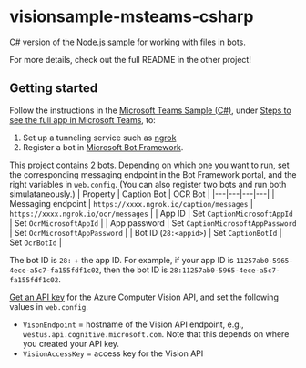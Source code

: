 # visionsample-msteams-csharp

C# version of the [Node.js sample](https://github.com/aosolis/visionsample-msteams-node) for working with files in bots.

For more details, check out the full README in the other project!

## Getting started
Follow the instructions in the [Microsoft Teams Sample (C#)](https://github.com/OfficeDev/microsoft-teams-sample-complete-csharp), under [Steps to see the full app in Microsoft Teams](https://github.com/OfficeDev/microsoft-teams-sample-complete-csharp#steps-to-see-the-full-app-in-microsoft-teams), to:
1. Set up a tunneling service such as [ngrok](https://ngrok.com/)
2. Register a bot in [Microsoft Bot Framework](https://dev.botframework.com/).

This project contains 2 bots. Depending on which one you want to run, set the corresponding messaging endpoint in the Bot Framework portal, and the right variables in `web.config`. (You can also register two bots and run both simulataneously.)
| Property | Caption Bot | OCR Bot |
|---|---|---|---|
| Messaging endpoint | `https://xxxx.ngrok.io/caption/messages` | `https://xxxx.ngrok.io/ocr/messages` |
| App ID | Set `CaptionMicrosoftAppId` | Set `OcrMicrosoftAppId` |
| App password | Set `CaptionMicrosoftAppPassword` | Set `OcrMicrosoftAppPassword` |
| Bot ID (`28:<appid>`) | Set `CaptionBotId` | Set `OcrBotId` |

The bot ID is `28:` + the app ID. For example, if your app ID is `11257ab0-5965-4ece-a5c7-fa155fdf1c02`, then the bot ID is `28:11257ab0-5965-4ece-a5c7-fa155fdf1c02`.

[Get an API key](https://azure.microsoft.com/en-us/try/cognitive-services/?api=computer-vision) for the Azure Computer Vision API, and set the following values in `web.config`.
* `VisonEndpoint` = hostname of the Vision API endpoint, e.g., `westus.api.cognitive.microsoft.com`. Note that this depends on where you created your API key.
* `VisionAccessKey` = access key for the Vision API
